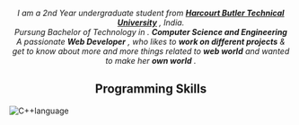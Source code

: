 <p align="center" dir="auto">
  <em>I am a 2nd Year undergraduate student from
    <a href="hbtu.ac.in" rel="nofollow"><b>Harcourt Butler Technical University</b></a>
    , India.
    <br>
    Pursung Bachelor of Technology in .
    <b>Computer Science and Engineering</b>
    <br>
    A passionate 
    <b>Web Developer</b>
    , who likes to 
    <b>work on different projects</b>
    & get to know about more and more things related to 
    <b>web world</b>
    and wanted to make her 
    <b>own world</b>
    .
  </em>
 </p>

  

<h2 align="center"> Programming Skills</h2>

  ![C++language](https://user-images.githubusercontent.com/76213429/157841199-87cd6936-241c-4470-8345-b767a2f4851e.png)

  <code><mg width="10%" src="https://user-images.githubusercontent.com/76213429/157818906-5ddd5cd4-044f-4af6-9851-eb7ac9d69baf.png" style="max-width: 100%;">
 </code>
  <code><mg width="10%" src="https://user-images.githubusercontent.com/76213429/157819474-c676ee08-942f-4cc9-be9d-c759941c86f2.png" style="max-width: 100%;">
 </code>
  <code><mg width="10%" src="https://user-images.githubusercontent.com/76213429/157819691-955f353d-2e63-46e1-a283-445b617216c5.png" style="max-width: 100%;">
 </code>
</p>
